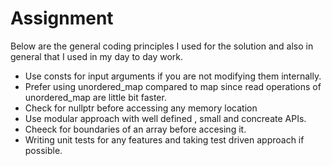 # Assignment
Below are the general coding principles I used for the solution and also in general that I used in my day to day work.
- Use consts for input arguments if you are not modifying them internally.
- Prefer using unordered_map compared to map since read operations of unordered_map are little bit faster.
- Check for nullptr before accessing any memory location
- Use modular approach with well defined , small and concreate APIs.
- Cheeck for boundaries of an array before accesing it.
- Writing unit tests for any features and taking test driven approach if possible.
